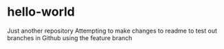 # hello-world
Just another repository
Attempting to make changes to readme to test out branches in Github using the feature branch
